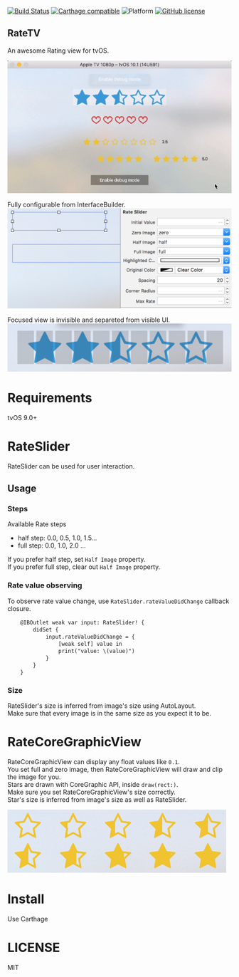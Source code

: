 [![Build Status](https://travis-ci.org/toshi0383/RateTV.svg?branch=travis)](https://travis-ci.org/toshi0383/RateTV)
[![Carthage compatible](https://img.shields.io/badge/Carthage-compatible-4BC51D.svg?style=flat)](https://github.com/Carthage/Carthage)
![Platform](https://img.shields.io/badge/Platform-tvOS%209%2B-blue.svg)
[![GitHub license](https://img.shields.io/badge/license-MIT-lightgrey.svg)](https://raw.githubusercontent.com/Carthage/Carthage/master/LICENSE.md) 

RateTV
---
An awesome Rating view for tvOS.

![](./images/screenshot.gif)

Fully configurable from InterfaceBuilder.
![](./images/ib-config.png)

Focused view is invisible and separeted from visible UI.
![](./images/debug-mode.png)

# Requirements
tvOS 9.0+

# RateSlider
RateSlider can be used for user interaction.

## Usage
### Steps
Available Rate steps 
- half step: 0.0, 0.5, 1.0, 1.5...
- full step: 0.0, 1.0, 2.0 ...

If you prefer half step, set `Half Image` property.   
If you prefer full step, clear out `Half Image` property.

### Rate value observing
To observe rate value change, use `RateSlider.rateValueDidChange` callback closure.
```
    @IBOutlet weak var input: RateSlider! {
        didSet {
            input.rateValueDidChange = {
                [weak self] value in
                print("value: \(value)")
            }
        }
    }
```

### Size
RateSlider's size is inferred from image's size using AutoLayout.  
Make sure that every image is in the same size as you expect it to be.

# RateCoreGraphicView
RateCoreGraphicView can display any float values like `0.1`.  
You set full and zero image, then RateCoreGraphicView will draw and clip the image for you.  
Stars are drawn with CoreGraphic API, inside `draw(rect:)`.  
Make sure you set RateCoreGraphicView's size correctly.  
Star's size is inferred from image's size as well as RateSlider.

![rate-core-graphic-view](./images/rate-core-graphic-view.png)

# Install
Use Carthage

# LICENSE
MIT
